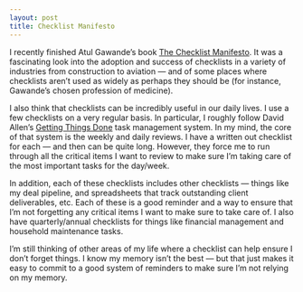 ```yaml
---
layout: post
title: Checklist Manifesto
---
```


I recently finished Atul Gawande’s book [The Checklist
Manifesto](http://a.co/egfM4le). It was a fascinating look into the adoption
and success of checklists in a variety of industries from construction to
aviation — and of some places where checklists aren’t used as widely as
perhaps they should be (for instance, Gawande’s chosen profession of
medicine).

I also think that checklists can be incredibly useful in our daily lives. I
use a few checklists on a very regular basis. In particular, I roughly follow
David Allen’s [Getting Things Done](http://gettingthingsdone.com/) task
management system. In my mind, the core of that system is the weekly and daily
reviews. I have a written out checklist for each — and then can be quite long.
However, they force me to run through all the critical items I want to review
to make sure I’m taking care of the most important tasks for the day/week.

In addition, each of these checklists includes other checklists — things like
my deal pipeline, and spreadsheets that track outstanding client deliverables,
etc. Each of these is a good reminder and a way to ensure that I’m not
forgetting any critical items I want to make sure to take care of. I also have
quarterly/annual checklists for things like financial management and household
maintenance tasks.

I’m still thinking of other areas of my life where a checklist can help ensure
I don’t forget things. I know my memory isn’t the best — but that just makes
it easy to commit to a good system of reminders to make sure I’m not relying
on my memory.

